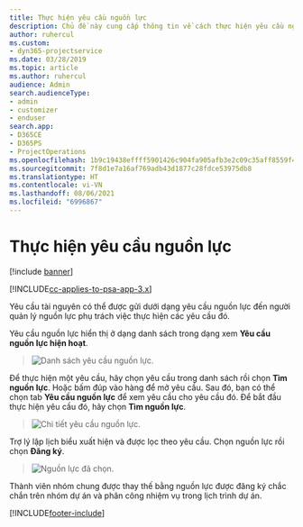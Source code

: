 ```yaml
---
title: Thực hiện yêu cầu nguồn lực
description: Chủ đề này cung cấp thông tin về cách thực hiện yêu cầu nguồn lực.
author: ruhercul
ms.custom:
- dyn365-projectservice
ms.date: 03/28/2019
ms.topic: article
ms.author: ruhercul
audience: Admin
search.audienceType:
- admin
- customizer
- enduser
search.app:
- D365CE
- D365PS
- ProjectOperations
ms.openlocfilehash: 1b9c19438effff5901426c904fa905afb3e2c09c35aff8559f491c06401806e0
ms.sourcegitcommit: 7f8d1e7a16af769adb43d1877c28fdce53975db8
ms.translationtype: HT
ms.contentlocale: vi-VN
ms.lasthandoff: 08/06/2021
ms.locfileid: "6996867"
---
```

# <a name="fulfilling-resource-requests"></a>Thực hiện yêu cầu nguồn lực

[!include [banner](../includes/psa-now-project-operations.md)]

[!INCLUDE[cc-applies-to-psa-app-3.x](../includes/cc-applies-to-psa-app-3x.md)]

Yêu cầu tài nguyên có thể được gửi dưới dạng yêu cầu nguồn lực đến người quản lý nguồn lực phụ trách việc thực hiện các yêu cầu đó.

Yêu cầu nguồn lực hiển thị ở dạng danh sách trong dạng xem **Yêu cầu nguồn lực hiện hoạt**.

> ![Danh sách yêu cầu nguồn lực.](media/Resource-Management-image59.png)

Để thực hiện một yêu cầu, hãy chọn yêu cầu trong danh sách rồi chọn **Tìm nguồn lực**. Hoặc bấm đúp vào hàng để mở yêu cầu. Sau đó, bạn có thể chọn tab **Yêu cầu nguồn lực** để xem yêu cầu cho yêu cầu đó. Để bắt đầu thực hiện yêu cầu đó, hãy chọn **Tìm nguồn lực**.

> ![Chi tiết yêu cầu nguồn lực.](media/Resource-Management-image60.png)

Trợ lý lập lịch biểu xuất hiện và được lọc theo yêu cầu. Chọn nguồn lực rồi chọn **Đăng ký**.

> ![Nguồn lực đã chọn.](media/Resource-Management-image61.png)

Thành viên nhóm chung được thay thế bằng nguồn lực được đăng ký chắc chắn trên nhóm dự án và phân công nhiệm vụ trong lịch trình dự án.


[!INCLUDE[footer-include](../includes/footer-banner.md)]